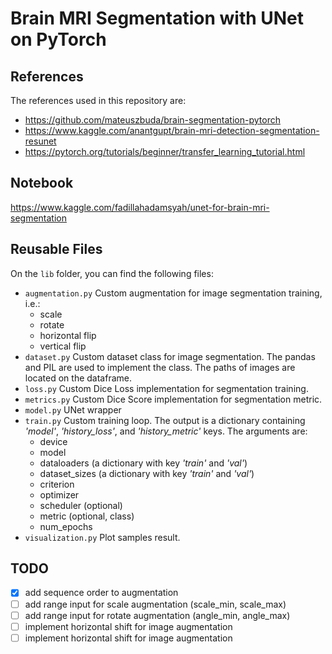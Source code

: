 # Brain MRI Segmentation with UNet on PyTorch

## References

The references used in this repository are:
- https://github.com/mateuszbuda/brain-segmentation-pytorch
- https://www.kaggle.com/anantgupt/brain-mri-detection-segmentation-resunet
- https://pytorch.org/tutorials/beginner/transfer_learning_tutorial.html

## Notebook

https://www.kaggle.com/fadillahadamsyah/unet-for-brain-mri-segmentation

## Reusable Files

On the `lib` folder, you can find the following files:
- `augmentation.py` Custom augmentation for image segmentation training, i.e.:
    - scale
    - rotate
    - horizontal flip
    - vertical flip
- `dataset.py` Custom dataset class for image segmentation. The pandas and PIL are used to implement the class. The paths of images are located on the dataframe.
- `loss.py` Custom Dice Loss implementation for segmentation training.
- `metrics.py` Custom Dice Score implementation for segmentation metric.
- `model.py` UNet wrapper
- `train.py` Custom training loop. The output is a dictionary containing *'model'*, *'history_loss'*, and *'history_metric'* keys. The arguments are:
    - device
    - model
    - dataloaders (a dictionary with key *'train'* and *'val'*)
    - dataset_sizes (a dictionary with key *'train'* and *'val'*)
    - criterion
    - optimizer
    - scheduler (optional)
    - metric (optional, class)
    - num_epochs
- `visualization.py` Plot samples result.

## TODO

- [X] add sequence order to augmentation
- [ ] add range input for scale augmentation (scale_min, scale_max)
- [ ] add range input for rotate augmentation (angle_min, angle_max)
- [ ] implement horizontal shift for image augmentation
- [ ] implement horizontal shift for image augmentation
